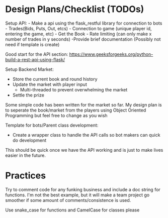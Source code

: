# Design Plans/Checklist (TODOs)

Setup API:
	- Make a api using the flask_restful library for connection to bots
		- Trades(Bids, Puts, Out, etcs)
		- Connection to game (unique player id, entering the game, etc)
		- Get the Book
    - Rate limiting (can only make x number of trades in y seconds)
  -Provide brief documentation (Possibly not need if template is create)

Good start for the API section: https://www.geeksforgeeks.org/python-build-a-rest-api-using-flask/


Setup Backend Market:
  - Store the current book and round history
  - Update the market with player input
      - Multi-threaded to prevent overwhelming the market
  - Settle the prize

Some simple code has been written for the market so far. My design plan is to seperate the book/market from the players using Object Oriented Programming but feel free to change as you wish


Template for bots/Parent class development:
  - Create a wrapper class to handle the API calls so bot makers can quick do development

This should be quick once we have the API working and is just to make lives easier in the future.

# Practices
Try to comment code for any funking business and include a doc string for functions. I'm not the best example, but it will make a team project go smoother if some amount of comments/consistence is used.

Use snake_case for functions and CamelCase for classes please
